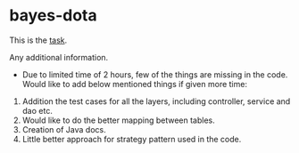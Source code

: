 bayes-dota
==========

This is the [task](TASK.md).

Any additional information.

* Due to limited time of 2 hours, few of the things are missing in the code. Would like to add below mentioned things if given more time:

1) Addition the test cases for all the layers, including controller, service and dao etc.
2) Would like to do the better mapping between tables.
3) Creation of Java docs.
4) Little better approach for strategy pattern used in the code.